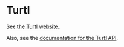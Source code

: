 Turtl
======
[See the Turtl website](https://turtl.it).

Also, see the [documentation for the Turtl API](https://turtl.it/docs/server).
